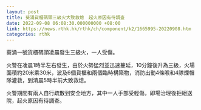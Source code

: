 ```yaml
---
layout: post
title: 葵涌貨櫃碼頭三級火大致救熄　起火原因有待調查
date: 2022-09-08 06:08:30.000000000 +08:00
link: https://news.rthk.hk/rthk/ch/component/k2/1665995-20220908.htm
categories: rthk
---
```


葵涌一號貨櫃碼頭凌晨發生三級火，一人受傷。

火警在凌晨1時半左右發生，由於火勢猛烈並迅速蔓延，10分鐘後升為三級，火場面積約20米乘30米，波及6個貨櫃和兩個臨時構築物，消防出動4條喉和4隊煙帽隊灌救，到清晨5時半前大致救熄。

火警期間有兩人自行疏散到安全地方，其中一人手部受輕傷，即場治理後拒絕送院，起火原因有待調查。
